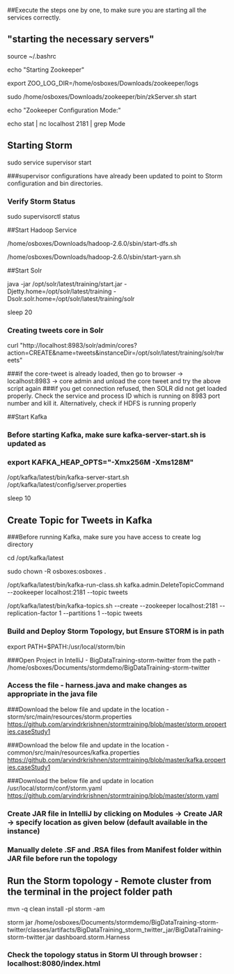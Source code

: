 ##Execute the steps one by one, to make sure you are starting all the services correctly.

## "starting the necessary servers"

source ~/.bashrc

echo "Starting Zookeeper"

export ZOO_LOG_DIR=/home/osboxes/Downloads/zookeeper/logs

sudo  /home/osboxes/Downloads/zookeeper/bin/zkServer.sh start

echo "Zookeeper Configuration Mode:"

echo stat | nc localhost 2181 | grep Mode

## Starting Storm

sudo service supervisor start

###supervisor configurations have already been updated to point to Storm configuration and bin directories.
### Verify Storm Status

sudo supervisorctl status

##Start Hadoop Service

/home/osboxes/Downloads/hadoop-2.6.0/sbin/start-dfs.sh

/home/osboxes/Downloads/hadoop-2.6.0/sbin/start-yarn.sh

##Start Solr

java -jar /opt/solr/latest/training/start.jar -Djetty.home=/opt/solr/latest/training -Dsolr.solr.home=/opt/solr/latest/training/solr

sleep 20

### Creating tweets core in Solr

curl "http://localhost:8983/solr/admin/cores?action=CREATE&name=tweets&instanceDir=/opt/solr/latest/training/solr/tweets"

###if the core-tweet is already loaded, then go to browser -> localhost:8983 -> core admin and unload the core tweet and try the above script again
###if you get connection refused, then SOLR did not get loaded properly. Check the service and process ID which is running on 8983 port number and kill it. Alternatively, check if HDFS is running properly

##Start Kafka

### Before starting Kafka, make sure  kafka-server-start.sh is updated as
### export KAFKA_HEAP_OPTS="-Xmx256M -Xms128M"

/opt/kafka/latest/bin/kafka-server-start.sh /opt/kafka/latest/config/server.properties 

sleep 10

## Create Topic for Tweets in Kafka

###Before running Kafka, make sure you have access to create log directory

cd /opt/kafka/latest

sudo chown -R osboxes:osboxes .

/opt/kafka/latest/bin/kafka-run-class.sh kafka.admin.DeleteTopicCommand --zookeeper localhost:2181 --topic tweets

/opt/kafka/latest/bin/kafka-topics.sh --create --zookeeper localhost:2181 --replication-factor 1 --partitions 1 --topic tweets

### Build and Deploy Storm Topology, but Ensure  STORM is in path

export PATH=$PATH:/usr/local/storm/bin

###Open Project in IntelliJ - BigDataTraining-storm-twitter from the path - /home/osboxes/Documents/stormdemo/BigDataTraining-storm-twitter
### Access the file - harness.java and make changes as appropriate in the java file

###Download the below file and update in the location - storm/src/main/resources/storm.properties 
https://github.com/arvindrkrishnen/stormtraining/blob/master/storm.properties.caseStudy1

###Download the below file and update in the location - common/src/main/resources/kafka.properties
https://github.com/arvindrkrishnen/stormtraining/blob/master/kafka.properties.caseStudy1

###Download the below file and update in location /usr/local/storm/conf/storm.yaml
https://github.com/arvindrkrishnen/stormtraining/blob/master/storm.yaml 


### Create JAR file in IntelliJ by clicking on Modules -> Create JAR -> specify location as given below (default available in the instance)
### Manually delete .SF and .RSA files from Manifest folder within JAR file before run the topology

## Run the Storm topology - Remote cluster from the terminal in the project folder path

mvn -q clean install -pl storm -am

storm jar /home/osboxes/Documents/stormdemo/BigDataTraining-storm-twitter/classes/artifacts/BigDataTraining_storm_twitter_jar/BigDataTraining-storm-twitter.jar dashboard.storm.Harness

### Check the topology status in Storm UI through browser : localhost:8080/index.html
